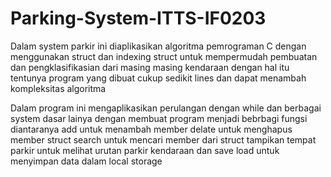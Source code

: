 # Parking-System-ITTS-IF0203
Dalam system parkir ini diaplikasikan algoritma pemrograman C dengan menggunakan 
struct dan indexing struct untuk mempermudah pembuatan dan pengklasifikasian dari masing masing kendaraan
dengan hal itu tentunya program yang dibuat cukup sedikit lines dan dapat
menambah kompleksitas algoritma

Dalam program ini mengaplikasikan perulangan dengan while dan berbagai system dasar lainya
dengan membuat program menjadi bebrbagi fungsi diantaranya 
add untuk menambah member
delate untuk menghapus member struct
search untuk mencari member dari struct
tampikan tempat parkir untuk melihat urutan parkir kendaraan
dan save load untuk menyimpan data dalam local storage
